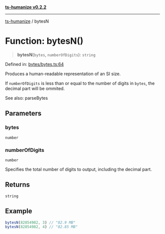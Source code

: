 [**ts-humanize v0.2.2**](../README.md)

***

[ts-humanize](../README.md) / bytesN

# Function: bytesN()

> **bytesN**(`bytes`, `numberOfDigits`): `string`

Defined in: [bytes/bytes.ts:64](https://github.com/Shiv-SB/ts-humanize/blob/e6098dcb907b4be2eadfed4406ac92a00e666b5f/src/bytes/bytes.ts#L64)

Produces a human-readable representation of an SI size.

If `numberOfDigits` is less than or equal to the number of digits in `bytes`, the decimal part will be ommited.

See also: parseBytes

## Parameters

### bytes

`number`

### numberOfDigits

`number`

Specifies the total number of digits to output, including the decimal part.

## Returns

`string`

## Example

```ts
bytesN(82854982, 3) // "82.9 MB"
bytesN(82854982, 4) // "82.85 MB"
```
